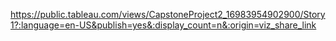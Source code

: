 https://public.tableau.com/views/CapstoneProject2_16983954902900/Story1?:language=en-US&publish=yes&:display_count=n&:origin=viz_share_link

